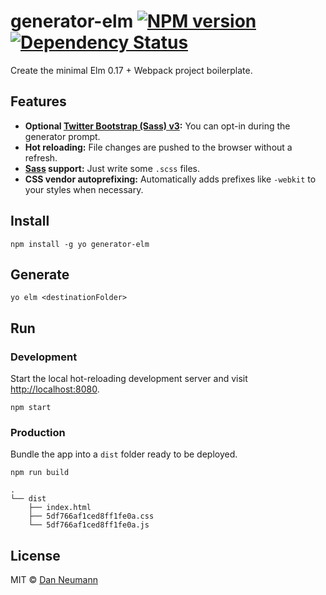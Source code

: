 
# generator-elm [![NPM version](https://badge.fury.io/js/generator-elm.svg)](http://badge.fury.io/js/generator-elm) [![Dependency Status](https://david-dm.org/danneu/generator-elm.svg)](https://david-dm.org/danneu/generator-elm)

Create the minimal Elm 0.17 + Webpack project boilerplate.

## Features

- **Optional [Twitter Bootstrap (Sass) v3](http://getbootstrap.com/):**
  You can opt-in during the generator prompt.
- **Hot reloading:** File changes are pushed to the browser without a refresh.
- **[Sass](http://sass-lang.com/) support:** Just write some `.scss` files.
- **CSS vendor autoprefixing:** Automatically adds prefixes like `-webkit` to your styles when necessary.

## Install

    npm install -g yo generator-elm

## Generate

    yo elm <destinationFolder>

## Run

### Development

Start the local hot-reloading development server and 
visit <http://localhost:8080>.

    npm start

### Production

Bundle the app into a `dist` folder ready to be deployed.

    npm run build

    .
    └── dist
        ├── index.html 
        ├── 5df766af1ced8ff1fe0a.css
        └── 5df766af1ced8ff1fe0a.js

## License

MIT © [Dan Neumann](https://github.com/danneu)

